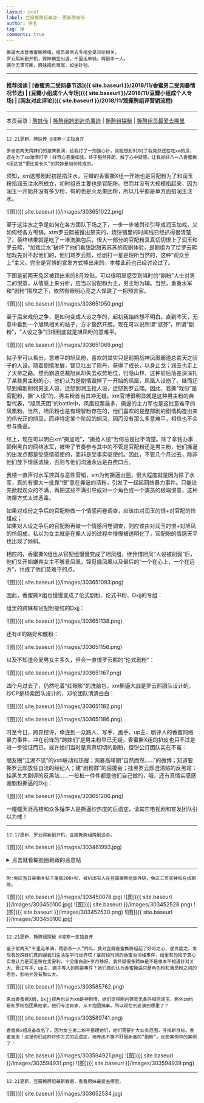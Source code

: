 ```yaml
---
layout: post
label: 豆瓣撕胯组事迹——更新胯妹传
author: 佚名
tag: 锤
comments: true
---
```


    撕逼大本营香蜜撕胯组，组员最常去专组全是邓伦相关。
    罗云熙新剧开机，胯妹横空出道。千里走单骑，跨剧杀一人。
    偶尔无事可撕，胯妹抱负难展，如坐针毡。
    
---
#### 推荐阅读 | [香蜜男二受网暴节选]({{ site.baseurl }}/2018/11/香蜜男二受网暴情况节选)  | [豆瓣小组成个人专场]({{ site.baseurl }}/2018/11/豆瓣小组成个人专场) | [网友对此评论]({{ site.baseurl }}/2018/11/观撕胯组评营销流程)
---
本页目录 \| [胯妹传](#dxjjb) \| [撕胯组跨剧追杀事迹](#dxjjd) \| [撕胯组探秘](#dxjje) \| [撕胯组员最爱去哪里](#dxjja)

---

<a class="anchor" name="dxjjb"></a>

    12.21更新，胯妹传 @凌寒一支独自开
    
    多谢前两天跨妹们的激情表演，给我打了一剂强心针，谁能想到9102了我竟然还在吃xm的瓜，还在为了xm激情打字！好奇心甚重如我，终于豁然开朗，解了心中疑惑。让我好好八一八香蜜撕X组这批“恨比爱长久”的跨妹是如何练成的。

须知，xm这部剧起初是掐注水，豆瓣的香蜜撕X组一开始也是官配粉为了和润玉粉掐润玉注水所成立，初时组员主要也是官配粉。然而并没有大规模掐起来，因为润玉一开始并没有多少粉，有的也是火龙果团粉，所以几乎都是单方面掐润玉注水。

![图]({{ site.baseurl }}/images/303651022.png)

至于这注水之争是如何在各方团队下场之下，一步一步被舆论引导成润玉加戏，又如何经各方甩锅，xtm罗云熙被推出祭天的，烧饼铺里的时间线已经扒得很清楚了。最终结果就是吃了一堆洗脑包后，很大一部分的官配粉真真切切恨上了润玉和罗云熙，“加戏注水”破坏了他们看甜甜甜苏苏苏的观剧体验，是剧组为了给罗云熙加戏先对不起他们的，他们骂罗云熙，给剧打一星是理所当然的，这种“观众至上”主义，完全是官博的宣发方式捧出来的，本楼此前也已经讨论过了。

下图是前两天兔区被顶出来的8月坟贴，可以很明显感受到当时的“剧粉”人士对男二的恨意，从情感上来分析，应当以官配粉为主，男主粉为辅。当然，重重水军和“剧粉”围攻之下，依然有眼明心亮之人悍跳了一把预言家。

![图]({{ site.baseurl }}/images/303651050.png)

至于后来戏份之争，是如何变成人设之争的，起初我始终想不明白。直到昨天，无意中看到一个旭凤相关的帖子，方才豁然开朗。现在可以说所谓“淑芬”，所谓“剧粉”，“人设之争”归根到底就是旭凤粉的意难平。

![图]({{ site.baseurl }}/images/303651069.png)

帖子里可以看出，意难平的旭凤粉，喜欢的其实只是前期战神凤凰霸道总裁天之骄子的人设。随着剧情发展，锦觅吐出了陨丹，获得了成长，以身止戈；润玉也走上了天帝之路。然而霸道总裁旭凤却失去权势地位，归隐山林，这种前后落差深深扎了某些男主粉的心，他们认为是剧情毁掉了一开始的凤凰，凤凰人设崩了。继而迁怒到编剧削弱男主人设，迁怒到润玉抢人设，迁怒到罗云熙。因此，若撕“戏份”是官配粉，撕“人设”的，男主粉首当其冲无疑。xm官博很明显就是这种男主粉的典型代表，“旭凤天团”的battle中，凤凰投票最多，撕逼的主力军也是这批意难平的凤凰粉。当然，旭凤粉也是有理智粉存在的，他们喜欢的是整部剧的剧情构造出来的伟光正的旭凤，而非特定某个阶段的旭凤，因而没有那么多意难平，相信也不会参与撕逼。

综上，现在可以明白xm“撕加戏”，“撕抢人设”为何总是扯不清楚。除了拿钱办事颠倒黑白的网络水军，被带了节奏参与其中的不管是官配粉还是男主粉，他们撕逼的出发点都是受感情驱使的，而非是受事实驱使的。因此，不管几个月过去，除非他们放下情感滤镜，否则与他们沟通永远是白费口舌。

我楼一直声讨水军控舆与恶性营销，xm为何撕逼出圈，很大程度就是因为除了水军，真的有很大一批靠“恨”意在撕逼的活粉，引发了一起起网络暴力事件。只能说先掀起观众的不满，再把这些不满引导成对一个角色或一个演员的极端恨意，这种防爆方式太过恶毒。


如果对戏份之争后的官配粉做一个情感问卷调查，应该由对润玉的恨+对官配的怜组成；  
如果对人设之争后的官配粉再做一个情感问卷调查，则应该由对润玉的恨+对旭凤的怜组成，私以为女主就是在撕人设的过程中慢慢被透明化了，官配粉的情感天平也出现了倾斜。

相应的，香蜜撕X组也从官配组慢慢变成了旭凤组，继怜惜旭凤“人设被削弱”后，他们又开始嫌弃女主不够爱凤凰，锦觅捅凤凰以及最后的“一个在心上，一个在远方”，也成了他们意难平的点。


![图]({{ site.baseurl }}/images/303651093.png)

因此，香蜜撕X组也慢慢变成了伦式剧粉、伦式书粉、Dxjj的专组：

组里的跨妹有官配粉提纯的Dxjj：

![图]({{ site.baseurl }}/images/303651138.png)

还有dl的路好和散粉：

![图]({{ site.baseurl }}/images/303651156.png)

以及不知道会爱男女主多久，但会一直恨罗云熙的“伦式剧粉”：

![图]({{ site.baseurl }}/images/303651167.png)

四个月过去了，仍然吃着“红眼影”的洗脑包，xm撕逼大战是罗云熙团队设计的，炒CP是杨紫团队设计的，邓伦团队清清白白：

![图]({{ site.baseurl }}/images/303651182.png)

![图]({{ site.baseurl }}/images/303651186.png)

时至今日，跨界控评，牵连到一众路人、写手、画手、up主、剧评人的香蜜网络暴力事件，冲在前锋的“跨妹们”是男主粉早已无疑，香蜜撕X组的扒皮也只不过是进一步验证而已。或许她们当时是真真切切的剧粉，但饼公灯团队实在不冤：

朋友圈“江湖不见”的yxh联动和热搜；网暴高峰期“自然而然……”的微博；知道要撕罗云熙放任自流的经纪人；建“剧粉群”的后援会；挂黑罗云熙澄清贴的反黑站；挂黑关大剧评的反黑站……一桩桩一件件都是他们自己做的，哦，还有真情实感感谢剧粉撕逼的Dxjj：

![图]({{ site.baseurl }}/images/303651206.png)

一幢幢天涯高楼和众多锤饼人是撕逼炒热度的后遗症，请其它电视剧和宣发团队引以为戒！

---

<a class="anchor" name="dxjjd"></a>

    12.17更新，罗云熙新剧开机，豆瓣撕胯组跨剧追杀。

![图]({{ site.baseurl }}/images/303461993.jpg)

<details><summary>点击就看糊脸圈鞋跟的恶意帖</summary><img src="{{ site.baseurl }}/images/xmne.png"></details>

---

    附:兔区当日被相关帖子屠版200+帖，被扒出有人在豆瓣撕胯组放外链，兔区三页实锤帖在线删除。
    
![图]({{ site.baseurl }}/images/303450078.jpg)
![图]({{ site.baseurl }}/images/303450100.jpg)
![图]({{ site.baseurl }}/images/303452528.png)
![图]({{ site.baseurl }}/images/303452530.png)
![图]({{ site.baseurl }}/images/303450100.jpg)


---

<a class="anchor" name="dxjje"></a>

    12.21更新，撕胯组探秘 @凌寒一支独自开
    
    鉴于前两天“千里走单骑，跨剧杀一人”的瓜，我对豆瓣香蜜撕胯组起了好奇之心，遂百度之。发现有的跨妹们真的跟我们生活在平行世界哎！拿前段时间的香蜜台词楼事件，组里有的帖子真心实意认为是润玉粉在卖安利，十分傻白甜+岁月静好。我怀疑很多跨妹是不是根本不知道针对关大、晋江写手、up主、画手等人的网暴事件？她们真的认为香蜜撕逼只是角色粉和演员粉之间的恩怨，影响并没有那么大。

![图]({{ site.baseurl }}/images/303585762.png)

    来自香蜜撕X组，Dxjj视角也认为xm是神剧情，她们觉得剧内锦觅无条件相信润玉，剧外zm也是和罗粉抱团黑他家，他们专注自家，从不抱团搞事。所以现在到底演到哪里了？
    
![图]({{ site.baseurl }}/images/303589741.png)

    香蜜撕x组准备改名了，因为女主男二粉不搭理她们，她们需要扩大业务范围，寻找新目标。香蜜宣发！这是你们这种炒作方式的后遗症，培养出不撕不舒服斯基的“剧粉”，反面案例中的案例了！

![图]({{ site.baseurl }}/images/303594921.png)
![图]({{ site.baseurl }}/images/303594931.png)
![图]({{ site.baseurl }}/images/303594939.png)


---

<a class="anchor" name="dxjja"></a>

    12.21更新，豆瓣撕胯组最新数据，看看胯妹最爱去哪里。

![图]({{ site.baseurl }}/images/303652534.jpg)